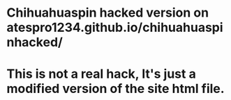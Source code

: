 # Chihuahuaspin hacked version on atespro1234.github.io/chihuahuaspinhacked/
# This is not a real hack, It's just a modified version of the site html file.
